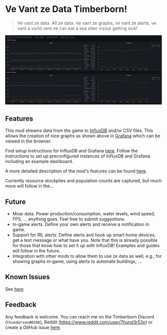 # Ve Vant ze Data Timberborn!

> Ve vant ze data. All ze data. Ve vant ze graphs, ve vant ze alerts, ve vant a vorld vere ve can eat a sea otter vizout getting sick!

![example dashboard](https://raw.githubusercontent.com/thundersen/timberborn_vevantzedata/main/doc/example_dashboard.png)

## Features

This mod streams data from the game to [InfluxDB](https://www.influxdata.com/) and/or CSV files. This allows the creation of nice graphs as shown above in [Grafana](https://grafana.com/grafana/) which can be viewed in the browser.

Find setup instructions for InfluxDB and Grafana [here](https://github.com/thundersen/timberborn_vevantzedata/tree/main/doc/INFLUXDB_GRAFANA.md). Follow the instructions to set up preconfigured instances of InfluxDB and Grafana including an example dashboard.

A more detailed description of the mod's features can be found [here](https://github.com/thundersen/timberborn_vevantzedata/tree/main/doc/FEATURES.md).

Currently resource stockpiles and population counts are captured, but much more will follow in the...

## Future

- Moar data. Power production/consumption, water levels, wind speed, FPS, ... anything goes. Feel free to submit suggestions.
- In-game alerts. Define your own alerts and receive a notification in game.
- Support for IRL alerts. Define alerts and hook up smart home devices, get a text message or what have you. Note that this is already possible for those that know how to set it up with InfluxDB! Examples and guides will follow in the future. 
- Integration with other mods to allow them to use ze data as well, e.g., for showing graphs in-game, using alerts to automate buildings, ...

## Known Issues

See [here](https://github.com/thundersen/timberborn_vevantzedata/tree/main/doc/KNOWN_ISSUES.md)

## Feedback

Any feedback is welcome. You can reach me on the Timberborn Discord (`thundersen#0586`), Reddit (https://www.reddit.com/user/7hund3r53n) or create a GitHub issue [here](https://github.com/thundersen/timberborn_vevantzedata/issues).